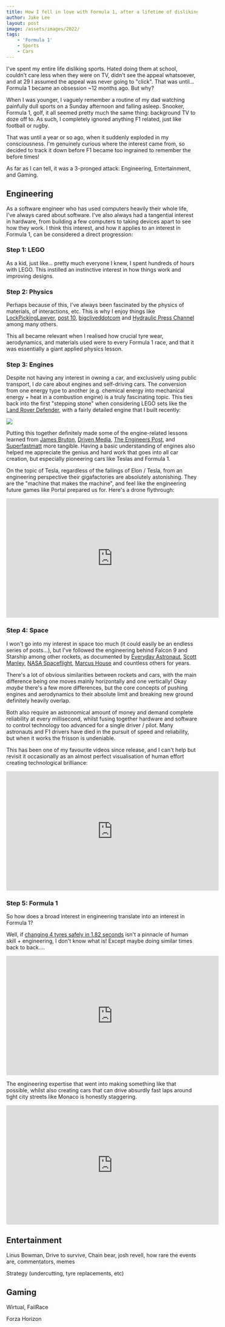 ```yaml
---
title: How I fell in love with Formula 1, after a lifetime of disliking sport
author: Jake Lee
layout: post
image: /assets/images/2022/
tags:
    - 'Formula 1'
    - Sports
    - Cars
---
```


I've spent my entire life disliking sports. Hated doing them at school, couldn't care less when they were on TV, didn't see the appeal whatsoever, and at 29 I assumed the appeal was never going to "click". That was until... Formula 1 became an obsession ~12 months ago. But why?

When I was younger, I vaguely remember a routine of my dad watching painfully dull sports on a Sunday afternoon and falling asleep. Snooker, Formula 1, golf, it all seemed pretty much the same thing: background TV to doze off to. As such, I completely ignored anything F1 related, just like football or rugby.

That was until a year or so ago, when it suddenly exploded in my consciousness. I'm genuinely curious where the interest came from, so decided to track it down before F1 became too ingrained to remember the before times!

As far as I can tell, it was a 3-pronged attack: Engineering, Entertainment, and Gaming.

## Engineering

As a software engineer who has used computers heavily their whole life, I've always cared about software. I've also always had a tangential interest in hardware, from building a few computers to taking devices apart to see how they work. I think this interest, and how it applies to an interest in Formula 1, can be considered a direct progression:

### Step 1: LEGO

As a kid, just like... pretty much everyone I knew, I spent hundreds of hours with LEGO. This instilled an instinctive interest in how things work and improving designs.

### Step 2: Physics

Perhaps because of this, I've always been fascinated by the physics of materials, of interactions, etc. This is why I enjoy things like [LockPickingLawyer](https://www.youtube.com/c/lockpickinglawyer), [post 10](https://www.youtube.com/channel/UCsCNU-ptlze2tqAJSDeVGNQ), [bigcliveddotcom](https://www.youtube.com/c/Bigclive) and [Hydraulic Press Channel](https://www.youtube.com/c/HydraulicPressChannel) among many others. 

This all became relevant when I realised how crucial tyre wear, aerodynamics, and materials used were to every Formula 1 race, and that it was essentially a giant applied physics lesson.

### Step 3: Engines

Despite not having any interest in owning a car, and exclusively using public transport, I *do* care about engines and self-driving cars. The conversion from one energy type to another (e.g. chemical energy into mechanical energy + heat in a combustion engine) is a truly fascinating topic. This ties back into the first "stepping stone" when considering LEGO sets like the [Land Rover Defender](https://www.lego.com/en-gb/product/land-rover-defender-42110), with a fairly detailed engine that I built recently:

![](/assets/images/2022/formula1-lego.png)

Putting this together definitely made some of the engine-related lessons learned from [James Bruton](https://www.youtube.com/c/jamesbruton), [Driven Media](https://www.youtube.com/c/DrivenMedia/), [The Engineers Post](https://www.youtube.com/c/TheEngineersPost), and [Superfastmatt](https://www.youtube.com/c/SuperfastMatt) more tangible. Having a basic understanding of engines also helped me appreciate the genius and hard work that goes into all car creation, but especially pioneering cars like Teslas and Formula 1.

On the topic of Tesla, regardless of the failings of Elon / Tesla, from an engineering perspective their gigafactories are absolutely astonishing. They are the "machine that makes the machine", and feel like the engineering future games like Portal prepared us for. Here's a drone flythrough:

<iframe width="560" height="315" src="https://www.youtube.com/embed/7-4yOx1CnXE" title="YouTube video player" frameborder="0" allow="accelerometer; autoplay; clipboard-write; encrypted-media; gyroscope; picture-in-picture" allowfullscreen></iframe>


### Step 4: Space

I won't go into my interest in space too much (it could easily be an endless series of posts...), but I've followed the engineering behind Falcon 9 and Starship among other rockets, as documented by [Everyday Astronaut](https://www.youtube.com/c/EverydayAstronaut), [Scott Manley](https://www.youtube.com/c/szyzyg), [NASA Spaceflight](https://www.youtube.com/c/NASASpaceflightVideos), [Marcus House](https://www.youtube.com/c/MarcusHouse) and countless others for years.

There's a lot of obvious similarities between rockets and cars, with the main difference being one moves mainly horizontally and one vertically! Okay *maybe* there's a few more differences, but the core concepts of pushing engines and aerodynamics to their absolute limit and breaking new ground definitely heavily overlap. 

Both also require an astronomical amount of money and demand complete reliability at every millisecond, whilst fusing together hardware and software to control technology too advanced for a single driver / pilot. Many astronauts and F1 drivers have died in the pursuit of speed and reliability, but when it works the frisson is undeniable. 

This has been one of my favourite videos since release, and I can't help but revisit it occasionally as an almost perfect visualisation of human effort creating technological brilliance:

<iframe width="560" height="315" src="https://www.youtube.com/embed/sX1Y2JMK6g8" title="YouTube video player" frameborder="0" allow="accelerometer; autoplay; clipboard-write; encrypted-media; gyroscope; picture-in-picture" allowfullscreen></iframe>

### Step 5: Formula 1

So how does a broad interest in engineering translate into an interest in Formula 1?

Well, if [changing 4 tyres safely in 1.82 seconds](https://www.youtube.com/watch?v=wsCriICZ-nA) isn't a pinnacle of human skill + engineering, I don't know what is! Except maybe doing similar times back to back....

<iframe width="560" height="315" src="https://www.youtube.com/embed/GuuildNsbXs" title="YouTube video player" frameborder="0" allow="accelerometer; autoplay; clipboard-write; encrypted-media; gyroscope; picture-in-picture" allowfullscreen></iframe>

The engineering expertise that went into making something like that possible, whilst also creating cars that can drive absurdly fast laps around tight city streets like Monaco is honestly staggering. 

<iframe width="560" height="315" src="https://www.youtube.com/embed/lXkE_1s8zRA" title="YouTube video player" frameborder="0" allow="accelerometer; autoplay; clipboard-write; encrypted-media; gyroscope; picture-in-picture" allowfullscreen></iframe>

## Entertainment

Linus Bowman, Drive to survive, Chain bear, josh revell, how rare the events are, commentators, memes

Strategy (undercutting, tyre replacements, etc)

## Gaming

Wirtual, FailRace

Forza Horizon